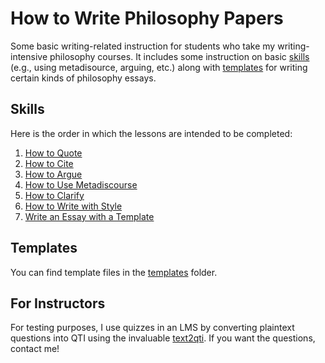# How to Write Philosophy Papers

Some basic writing-related instruction for students who take my writing-intensive philosophy courses. It includes some instruction on basic [skills](#skills) (e.g., using metadisource, arguing, etc.) along with [templates](#templates) for writing certain kinds of philosophy essays.

## Skills

Here is the order in which the lessons are intended to be completed:

1. [How to Quote](/lessons/quoting.md)
1. [How to Cite](\lessons\citing)
1. [How to Argue](lessons\argue)
1. [How to Use Metadiscourse](lessons\metadiscourse)
1. [How to Clarify](lessons\clarify)
1. [How to Write with Style](lessons\style)
1. [Write an Essay with a Template](lessons\templates)

## Templates

You can find template files in the [templates](https://github.com/davidagler/howtowritephilosophy/tree/main/templates) folder.


## For Instructors

For testing purposes, I use quizzes in an LMS by converting plaintext questions into QTI using the invaluable [text2qti](https://github.com/gpoore/text2qti). If you want the questions, contact me!

